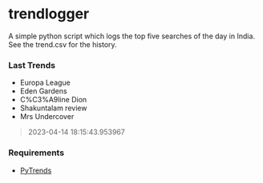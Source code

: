 # trendlogger
A simple python script which logs the top five searches of the day in India.<br>See the trend.csv for the history.<br>

<!-- Last Trends -->
### Last Trends
* Europa League
* Eden Gardens
* C%C3%A9line Dion
* Shakuntalam review
* Mrs Undercover
> 2023-04-14 18:15:43.953967

<!-- Requirements -->
### Requirements
* [PyTrends](https://github.com/dreyco676/pytrends)
